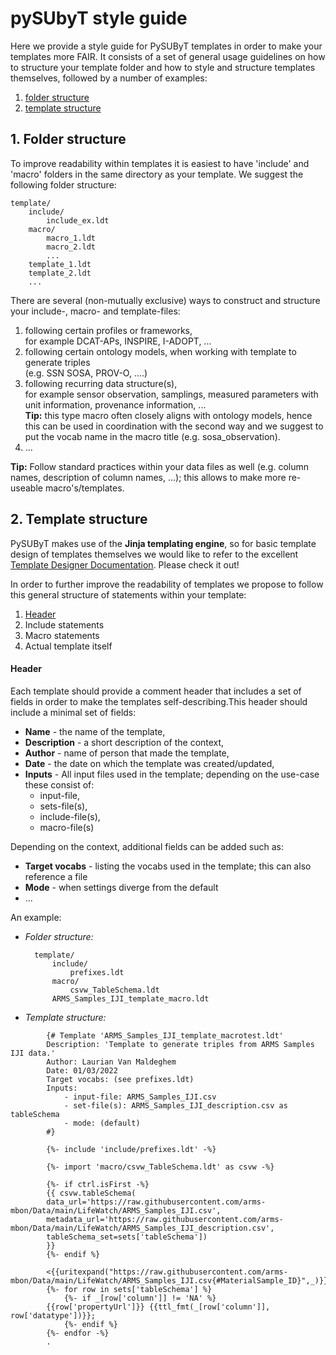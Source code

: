 # pySUbyT style guide
Here we provide a style guide for PySUByT templates in order to make your templates more FAIR. It consists of a set of general usage guidelines on how to structure your template folder and how to style and structure templates themselves, followed by a number of examples:

1. [folder structure](#Folder-structure)
2. [template structure](#template-structure)

## 1. Folder structure 
To improve readability within templates it is easiest to have 'include' and 'macro' folders in the same directory as your template. We suggest the following folder structure:

    template/
        include/
            include_ex.ldt
        macro/
            macro_1.ldt
            macro_2.ldt
            ...
        template_1.ldt
        template_2.ldt
        ...

There are several (non-mutually exclusive) ways to construct and structure your include-, macro- and template-files:
 1. following certain profiles or frameworks,  
 for example DCAT-APs, INSPIRE, I-ADOPT, ...
 2. following certain ontology models, when working with template to generate triples  
 (e.g. SSN SOSA, PROV-O, ....) 
 3. following recurring data structure(s),  
 for example sensor observation, samplings, measured parameters with unit information, provenance information, ...  
 **Tip:** this type macro often closely aligns with ontology models, hence this can be used in coordination with the second way and we suggest to put the vocab name in the macro title (e.g. sosa_observation). 
 4. ...

**Tip:** Follow standard practices within your data files as well (e.g. column names, description of column names, ...); this allows to make more re-useable macro's/templates.

## 2. Template structure
PySUByT makes use of the **Jinja templating engine**, so for basic template design of templates themselves we would like to refer to the excellent [Template Designer Documentation](https://jinja.palletsprojects.com/en/3.0.x/templates/). Please check it out!

In order to further improve the readability of templates we propose to follow this general structure of statements within your template:

1. [Header](#header)
2. Include statements
3. Macro statements
4. Actual template itself

#### Header
Each template should provide a comment header that includes a set of fields in order to make the templates self-describing.This header should include a minimal set of fields: 
- **Name** - the name of the template, 
- **Description** - a short description of the context,
- **Author** - name of person that made the template, 
- **Date** - the date on which the template was created/updated,
- **Inputs** - All input files used in the template; depending on the use-case these consist of:
    - input-file,
    - sets-file(s),
    - include-file(s),
    - macro-file(s)

Depending on the context, additional fields can be added such as: 
- **Target vocabs** - listing the vocabs used in the template; this can also reference a file
- **Mode** - when settings diverge from the default
- ...

An example: 

- _Folder structure:_
        
        template/
            include/
                prefixes.ldt
            macro/
                csvw_TableSchema.ldt
            ARMS_Samples_IJI_template_macro.ldt
        
- _Template structure:_

```jinja
        {# Template 'ARMS_Samples_IJI_template_macrotest.ldt' 
        Description: 'Template to generate triples from ARMS Samples IJI data.' 
        Author: Laurian Van Maldeghem
        Date: 01/03/2022
        Target vocabs: (see prefixes.ldt)
        Inputs: 
            - input-file: ARMS_Samples_IJI.csv
            - set-file(s): ARMS_Samples_IJI_description.csv as tableSchema
            - mode: (default)
        #} 

        {%- include 'include/prefixes.ldt' -%}

        {%- import 'macro/csvw_TableSchema.ldt' as csvw -%}

        {%- if ctrl.isFirst -%}
        {{ csvw.tableSchema(
        data_url='https://raw.githubusercontent.com/arms-mbon/Data/main/LifeWatch/ARMS_Samples_IJI.csv', 
        metadata_url='https://raw.githubusercontent.com/arms-mbon/Data/main/LifeWatch/ARMS_Samples_IJI_description.csv', 
        tableSchema_set=sets['tableSchema'])
        }}
        {%- endif %}

        <{{uritexpand("https://raw.githubusercontent.com/arms-mbon/Data/main/LifeWatch/ARMS_Samples_IJI.csv{#MaterialSample_ID}",_)}}>
        {%- for row in sets['tableSchema'] %}
            {%- if _[row['column']] != 'NA' %}
        {{row['propertyUrl']}} {{ttl_fmt(_[row['column']], row['datatype'])}};
            {%- endif %}
        {%- endfor -%}
        .
```
